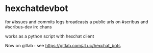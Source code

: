 # hexchatdevbot

for #issues and commits logs
broadcasts a public urls on #scribus and #scribus-dev irc chans

works as a python script with hexchat client

Now on gitlab : see https://gitlab.com/JLuc/hexchat_bots
